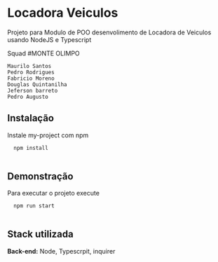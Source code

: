 
# Locadora Veiculos

Projeto para Modulo de POO  desenvolimento de Locadora de Veiculos usando NodeJS e Typescript


Squad #MONTE OLIMPO 


    Maurilo Santos
    Pedro Rodrigues
    Fabricio Moreno
    Douglas Quintanilha
    Jeferson barreto
    Pedro Augusto
## Instalação

Instale my-project com npm

```bash
  npm install 
 
```
    
## Demonstração


Para executar o projeto execute 
```bash
  npm run start
 
```
## Stack utilizada

**Back-end:** Node, Typescrpit, inquirer

